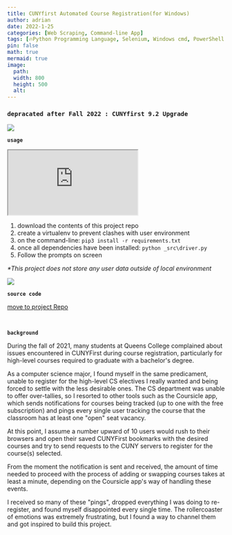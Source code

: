 ```yaml
---
title: CUNYfirst Automated Course Registration(for Windows)
author: adrian
date: 2022-1-25
categories: [Web Scraping, Command-line App]
tags: [🔥Python Programming Language, Selenium, Windows cmd, PowerShell ]
pin: false
math: true
mermaid: true
image:
  path: 
  width: 800
  height: 500
  alt: 
---
```

### **`depracated after Fall 2022 : CUNYfirst 9.2 Upgrade`**


<img src="/posts/linebreak-fire.png" class="line-break" >



**`usage`**

<!-- copy and paste. Modify height and width if desired. -->
<p class="video" >
<iframe 
class="embeddedObject shadow resizable" 
name="embedded_content" 
scrolling="no" frameborder="4" type="text/html" 
        style="overflow:hidden;" src="https://www.screencast.com/users/LawlietAdrianLaw/folders/Default/media/e876c450-733a-463f-aa88-7c8140f11eec/embed" 
 
webkitallowfullscreen mozallowfullscreen allowfullscreen></iframe></p>

1. download the contents of this project repo
2. create a virtualenv to prevent clashes with user environment
3. on the command-line:   `pip3 install -r requirements.txt`
4. once all dependencies have been installed:  `python _src\driver.py `
5. Follow the prompts on screen

_*This project does not store any user data outside of local environment_


<img src="/posts/linebreak-fire.png" class="line-break" >


**`source code`**

<a href="https://github.com/adrianmnh/CUNYfirst_RegistrationScraper"> move to project Repo</a>

<br>

**`background`**

During the fall of 2021, many students at Queens College complained about issues encountered in CUNYFirst during course registration, particularly for high-level courses required to graduate with a bachelor's degree.

As a computer science major, I found myself in the same predicament, unable to register for the high-level CS electives I really wanted and being forced to settle with the less desirable ones. The CS department was unable to offer over-tallies, so I resorted to other tools such as the Coursicle app, which sends notifications for courses being tracked (up to one with the free subscription) and pings every single user tracking the course that the classroom has at least one "open" seat vacancy.

At this point, I assume a number upward of 10 users would rush to their browsers and open their saved CUNYFirst bookmarks with the desired courses and try to send requests to the CUNY servers to register for the course(s) selected.

From the moment the notification is sent and received, the amount of time needed to proceed with the process of adding or swapping courses takes at least a minute, depending on the Coursicle app's way of handling these events.

I received so many of these "pings", dropped everything I was doing to re-register, and found myself disappointed every single time. The rollercoaster of emotions was extremely frustrating, but I found a way to channel them and got inspired to build this project.
